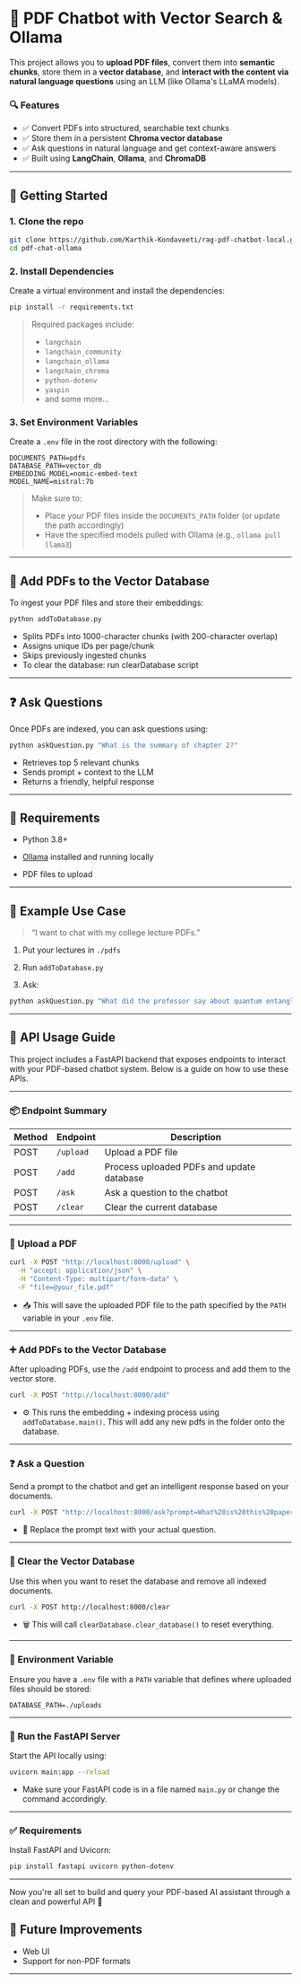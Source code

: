 # 📄 PDF Chatbot with Vector Search & Ollama

This project allows you to **upload PDF files**, convert them into **semantic chunks**, store them in a **vector database**, and **interact with the content via natural language questions** using an LLM (like Ollama's LLaMA models).

### 🔍 Features

-   ✅ Convert PDFs into structured, searchable text chunks
-   ✅ Store them in a persistent **Chroma vector database**
-   ✅ Ask questions in natural language and get context-aware answers
-   ✅ Built using **LangChain**, **Ollama**, and **ChromaDB**
    
----------

## 🏁 Getting Started

### 1. Clone the repo

```bash
git clone https://github.com/Karthik-Kondaveeti/rag-pdf-chatbot-local.git
cd pdf-chat-ollama
```

### 2. Install Dependencies

Create a virtual environment and install the dependencies:

```bash
pip install -r requirements.txt
```

> Required packages include:
> 
> -   `langchain`
> -   `langchain_community`
> -   `langchain_ollama`
> -   `langchain_chroma`
> -   `python-dotenv`
> -   `yaspin`
>  -  and some more...

### 3. Set Environment Variables

Create a `.env` file in the root directory with the following:

```
DOCUMENTS_PATH=pdfs
DATABASE_PATH=vector_db
EMBEDDING_MODEL=nomic-embed-text
MODEL_NAME=mistral:7b
```

> Make sure to:
> -   Place your PDF files inside the `DOCUMENTS_PATH` folder (or update the path accordingly)
> -   Have the specified models pulled with Ollama (e.g., `ollama pull llama3`)
----------

## 🧠 Add PDFs to the Vector Database

To ingest your PDF files and store their embeddings:

```bash
python addToDatabase.py

```

-   Splits PDFs into 1000-character chunks (with 200-character overlap)
-   Assigns unique IDs per page/chunk
-   Skips previously ingested chunks
-   To clear the database: run clearDatabase script
----------

## ❓ Ask Questions

Once PDFs are indexed, you can ask questions using:

```bash
python askQuestion.py "What is the summary of chapter 2?"
```
-   Retrieves top 5 relevant chunks
-   Sends prompt + context to the LLM
-   Returns a friendly, helpful response
    

----------

## 🔧 Requirements

-   Python 3.8+
    
-   [Ollama](https://ollama.com/) installed and running locally
    
-   PDF files to upload
    

----------

## 📌 Example Use Case

> “I want to chat with my college lecture PDFs.”

1.  Put your lectures in `./pdfs`
    
2.  Run `addToDatabase.py`
    
3.  Ask:
    

```bash
python askQuestion.py "What did the professor say about quantum entanglement?"
```

----------

## 🚀 API Usage Guide

This project includes a FastAPI backend that exposes endpoints to interact with your PDF-based chatbot system. Below is a guide on how to use these APIs.

---

### 📦 Endpoint Summary

| Method | Endpoint     | Description                               |
|--------|--------------|-------------------------------------------|
| POST   | `/upload`    | Upload a PDF file                         |
| POST   | `/add`       | Process uploaded PDFs and update database |
| POST   | `/ask`       | Ask a question to the chatbot             |
| POST   | `/clear`     | Clear the current database                |

---

### 🔄 Upload a PDF

```bash
curl -X POST "http://localhost:8000/upload" \
  -H "accept: application/json" \
  -H "Content-Type: multipart/form-data" \
  -F "file=@your_file.pdf"
```

-   📥 This will save the uploaded PDF file to the path specified by the `PATH` variable in your `.env` file.
    

----------

### ➕ Add PDFs to the Vector Database

After uploading PDFs, use the `/add` endpoint to process and add them to the vector store.

```bash
curl -X POST "http://localhost:8000/add"
```
-   ⚙️ This runs the embedding + indexing process using `addToDatabase.main()`. This will add any new pdfs in the folder onto the database. 
    

----------

### ❓ Ask a Question

Send a prompt to the chatbot and get an intelligent response based on your documents.

```bash
curl -X POST "http://localhost:8000/ask?prompt=What%20is%20this%20paper%20about"
```

-   💬 Replace the prompt text with your actual question.
    

----------

### 🧹 Clear the Vector Database

Use this when you want to reset the database and remove all indexed documents.

```bash
curl -X POST http://localhost:8000/clear
```
-   🗑️ This will call `clearDatabase.clear_database()` to reset everything.
    
----------

### 🔧 Environment Variable

Ensure you have a `.env` file with a `PATH` variable that defines where uploaded files should be stored:
```
DATABASE_PATH=./uploads
```
----------

### 🏁 Run the FastAPI Server

Start the API locally using:

```bash
uvicorn main:app --reload
```
-   Make sure your FastAPI code is in a file named `main.py` or change the command accordingly.
    
----------

### ✅ Requirements

Install FastAPI and Uvicorn:

```bash
pip install fastapi uvicorn python-dotenv
```
----------
Now you're all set to build and query your PDF-based AI assistant through a clean and powerful API 🚀

## 🧠 Future Improvements

-   Web UI
-   Support for non-PDF formats
----------
